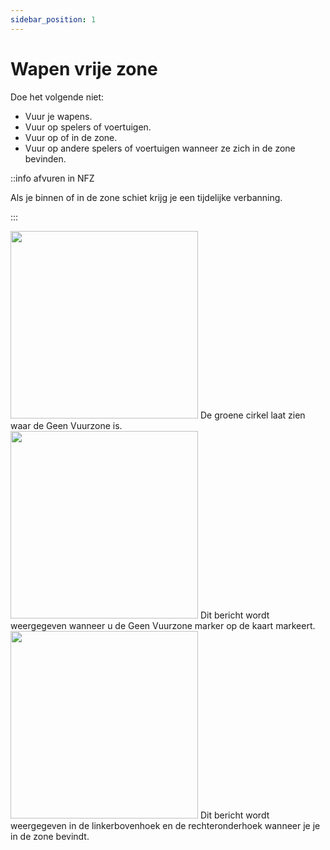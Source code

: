 ```yaml
---
sidebar_position: 1
---
```


# Wapen vrije zone

Doe het volgende niet:
- Vuur je wapens.
- Vuur op spelers of voertuigen.
- Vuur op of in de zone.
- Vuur op andere spelers of voertuigen wanneer ze zich in de zone bevinden.

::info afvuren in NFZ

Als je binnen of in de zone schiet krijg je een tijdelijke verbanning.

:::  

  <div class="flex-vcenter mb-1">
    <img src="/img/nfz/nfzmapzone.png" width="300px"/>
    De groene cirkel laat zien waar de Geen Vuurzone is.
  </div>

  <div class="flex-vcenter mb-1">
    <img src="/img/nfz/nfzmappopup.png" width="300px"/>
    Dit bericht wordt weergegeven wanneer u de Geen Vuurzone marker op de kaart markeert.
  </div>

  <div class="flex-vcenter">
    <img src="/img/nfz/nfzmsgpopup.png" width="300px"/>
    Dit bericht wordt weergegeven in de linkerbovenhoek en de rechteronderhoek wanneer je je in de zone bevindt.
  </div>
